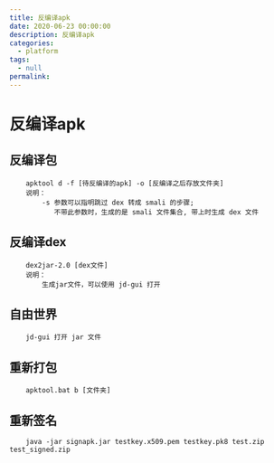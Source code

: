 ```yaml
---
title: 反编译apk
date: 2020-06-23 00:00:00
description: 反编译apk
categories: 
  - platform
tags: 
  - null
permalink:
---
```

# 反编译apk

## 反编译包
``` 
    apktool d -f [待反编译的apk] -o [反编译之后存放文件夹] 
    说明：
        -s 参数可以指明跳过 dex 转成 smali 的步骤; 
           不带此参数时，生成的是 smali 文件集合, 带上时生成 dex 文件
```

## 反编译dex
``` 
    dex2jar-2.0 [dex文件] 
    说明：
        生成jar文件，可以使用 jd-gui 打开
```

## 自由世界
``` 
    jd-gui 打开 jar 文件 
```

## 重新打包
``` 
    apktool.bat b [文件夹] 
```

## 重新签名
``` 
    java -jar signapk.jar testkey.x509.pem testkey.pk8 test.zip test_signed.zip 
``` 